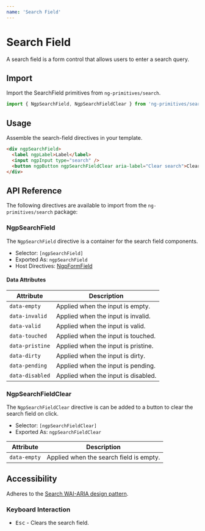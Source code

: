 ```yaml
---
name: 'Search Field'
---
```


# Search Field

A search field is a form control that allows users to enter a search query.

<docs-example name="search-field"></docs-example>

## Import

Import the SearchField primitives from `ng-primitives/search`.

```ts
import { NgpSearchField, NgpSearchFieldClear } from 'ng-primitives/search';
```

## Usage

Assemble the search-field directives in your template.

```html
<div ngpSearchField>
  <label ngpLabel>Label</label>
  <input ngpInput type="search" />
  <button ngpButton ngpSearchFieldClear aria-label="Clear search">Clear</button>
</div>
```

## API Reference

The following directives are available to import from the `ng-primitives/search` package:

### NgpSearchField

The `NgpSearchField` directive is a container for the search field components.

- Selector: `[ngpSearchField]`
- Exported As: `ngpSearchField`
- Host Directives: [NgpFormField](/primitives/form-field)

#### Data Attributes

| Attribute       | Description                         |
| --------------- | ----------------------------------- |
| `data-empty`    | Applied when the input is empty.    |
| `data-invalid`  | Applied when the input is invalid.  |
| `data-valid`    | Applied when the input is valid.    |
| `data-touched`  | Applied when the input is touched.  |
| `data-pristine` | Applied when the input is pristine. |
| `data-dirty`    | Applied when the input is dirty.    |
| `data-pending`  | Applied when the input is pending.  |
| `data-disabled` | Applied when the input is disabled. |

### NgpSearchFieldClear

The `NgpSearchFieldClear` directive is can be added to a button to clear the search field on click.

- Selector: `[ngpSearchFieldClear]`
- Exported As: `ngpSearchFieldClear`

| Attribute    | Description                             |
| ------------ | --------------------------------------- |
| `data-empty` | Applied when the search field is empty. |

## Accessibility

Adheres to the [Search WAI-ARIA design pattern](https://www.w3.org/TR/wai-aria-1.2/#searchbox).

### Keyboard Interaction

- <kbd>Esc</kbd> - Clears the search field.
